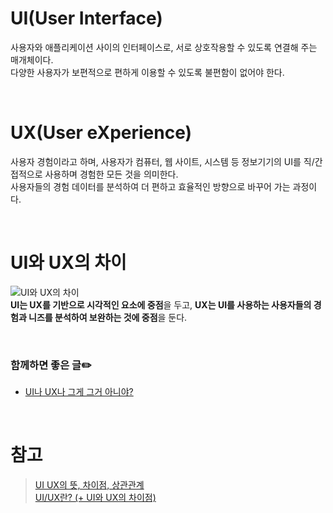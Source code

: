 # UI(User Interface)

사용자와 애플리케이션 사이의 인터페이스로, 서로 상호작용할 수 있도록 연결해 주는 매개체이다.  
다양한 사용자가 보편적으로 편하게 이용할 수 있도록 불편함이 없어야 한다.

<br/>

# UX(User eXperience)

사용자 경험이라고 하며, 사용자가 컴퓨터, 웹 사이트, 시스템 등 정보기기의 UI를 직/간접적으로 사용하며 경험한 모든 것을 의미한다.  
사용자들의 경험 데이터를 분석하여 더 편하고 효율적인 방향으로 바꾸어 가는 과정이다.

<br/>

# UI와 UX의 차이

![UI와 UX의 차이](https://media.vlpt.us/images/wdh008/post/d7a8b0ec-6915-47af-85f0-ebaed7656b20/UIUX%EB%94%94%EC%9E%90%EC%9D%B8logo.png)  
**UI는 UX를 기반으로 시각적인 요소에 중점**을 두고, **UX는 UI를 사용하는 사용자들의 경험과 니즈를 분석하여 보완하는 것에 중점**을 둔다.

<br/>

### 함께하면 좋은 글✏️

- [UI나 UX나 그게 그거 아니야?](http://blog.wishket.com/ui%eb%82%98-ux%eb%82%98-%ea%b7%b8%ea%b2%8c-%ea%b7%b8%ea%b1%b0-%ec%95%84%eb%8b%88%ec%95%bc/)

<br/>

# 참고

> [UI UX의 뜻, 차이점, 상관관계](https://pipelinemaker.tistory.com/51)  
> [UI/UX란? (+ UI와 UX의 차이점)](https://pythontoomuchinformation.tistory.com/241)
